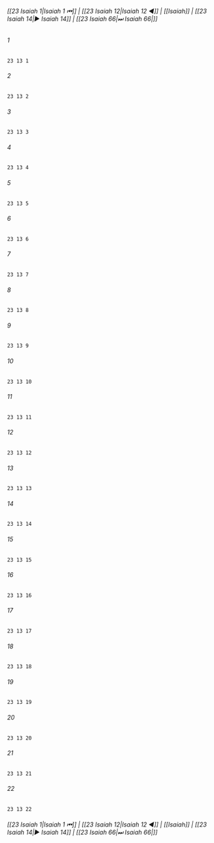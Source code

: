 
###### [[23 Isaiah 1|Isaiah 1 ⏮]] | [[23 Isaiah 12|Isaiah 12 ◀]] | [[Isaiah]] | [[23 Isaiah 14|▶ Isaiah 14]] | [[23 Isaiah 66|⏭ Isaiah 66|]]

###### 1
``` verse
23 13 1 
```
###### 2
``` verse
23 13 2 
```
###### 3
``` verse
23 13 3 
```
###### 4
``` verse
23 13 4 
```
###### 5
``` verse
23 13 5 
```
###### 6
``` verse
23 13 6 
```
###### 7
``` verse
23 13 7 
```
###### 8
``` verse
23 13 8 
```
###### 9
``` verse
23 13 9 
```
###### 10
``` verse
23 13 10 
```
###### 11
``` verse
23 13 11 
```
###### 12
``` verse
23 13 12 
```
###### 13
``` verse
23 13 13 
```
###### 14
``` verse
23 13 14 
```
###### 15
``` verse
23 13 15 
```
###### 16
``` verse
23 13 16 
```
###### 17
``` verse
23 13 17 
```
###### 18
``` verse
23 13 18 
```
###### 19
``` verse
23 13 19 
```
###### 20
``` verse
23 13 20 
```
###### 21
``` verse
23 13 21 
```
###### 22
``` verse
23 13 22 
```

###### [[23 Isaiah 1|Isaiah 1 ⏮]] | [[23 Isaiah 12|Isaiah 12 ◀]] | [[Isaiah]] | [[23 Isaiah 14|▶ Isaiah 14]] | [[23 Isaiah 66|⏭ Isaiah 66|]]

